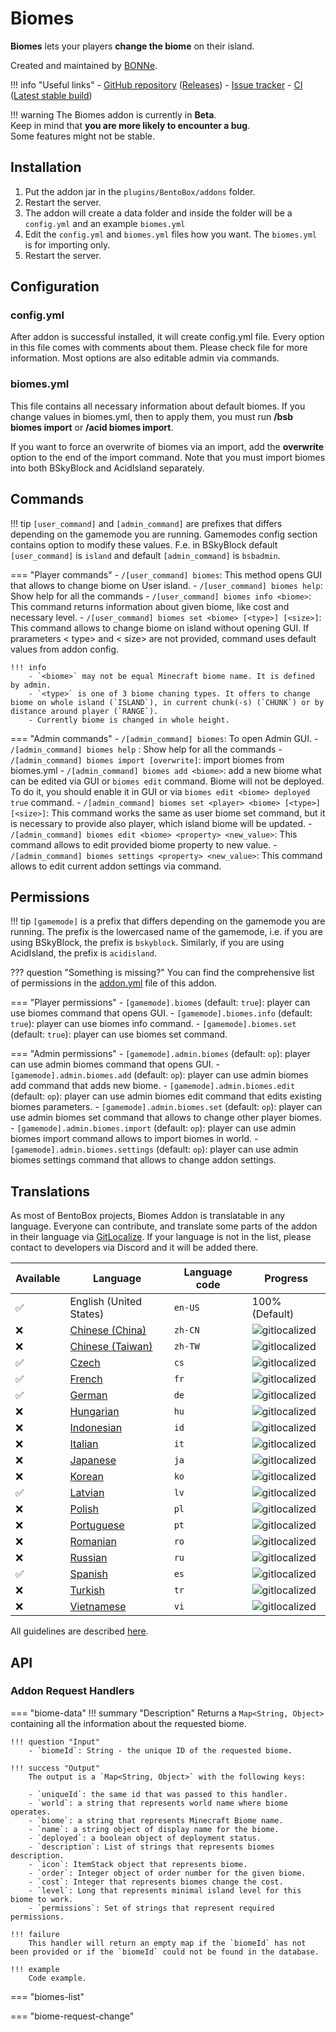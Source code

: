 # Biomes

**Biomes** lets your players **change the biome** on their island.

Created and maintained by [BONNe](https://github.com/BONNe).

!!! info "Useful links"
    - [GitHub repository](https://github.com/BentoBoxWorld/Biomes) ([Releases](https://github.com/BentoBoxWorld/Biomes/releases))
    - [Issue tracker](https://github.com/BentoBoxWorld/Biomes/issues)
    - [CI](https://ci.codemc.org/job/BentoBoxWorld/job/Biomes) ([Latest stable build](https://ci.codemc.io/job/BentoBoxWorld/job/Biomes/lastStableBuild/))

!!! warning
    The Biomes addon is currently in **Beta**.  
    Keep in mind that **you are more likely to encounter a bug**.  
    Some features might not be stable.

## Installation

1. Put the addon jar in the `plugins/BentoBox/addons` folder.
2. Restart the server.
3. The addon will create a data folder and inside the folder will be a `config.yml` and an example `biomes.yml`
4. Edit the `config.yml` and `biomes.yml` files how you want. The `biomes.yml` is for importing only.
5. Restart the server.

## Configuration

### config.yml

After addon is successful installed, it will create config.yml file. Every option in this file comes with comments about them. Please check file for more information.
Most options are also editable admin via commands.

### biomes.yml

This file contains all necessary information about default biomes. 
If you change values in biomes.yml, then to apply them, you must run **/bsb biomes import** or **/acid biomes import**.

If you want to force an overwrite of biomes via an import, add the **overwrite** option to the end of the import command.
Note that you must import biomes into both BSkyBlock and AcidIsland separately.

## Commands

!!! tip
    `[user_command]` and `[admin_command]` are prefixes that differs depending on the gamemode you are running. Gamemodes config section contains option to modify these values.
    F.e. in BSkyBlock default `[user_command]` is `island` and default `[admin_command]` is `bsbadmin`. 

=== "Player commands"
    - `/[user_command] biomes`: This method opens GUI that allows to change biome on User island.
    - `/[user_command] biomes help`: Show help for all the commands
    - `/[user_command] biomes info <biome>`: This command returns information about given biome, like cost and necessary level.
    - `/[user_command] biomes set <biome> [<type>] [<size>]`: This command allows to change biome on island without opening GUI. If prarameters < type> and < size> are not provided, command uses default values from addon config.

    !!! info
        - `<biome>` may not be equal Minecraft biome name. It is defined by admin.
        - `<type>` is one of 3 biome chaning types. It offers to change biome on whole island (`ISLAND`), in current chunk(-s) (`CHUNK`) or by distance around player (`RANGE`).
        - Currently biome is changed in whole height.

=== "Admin commands"
    - `/[admin_command] biomes`: To open Admin GUI. 
    - `/[admin_command] biomes help` : Show help for all the commands
    - `/[admin_command] biomes import [overwrite]`: import biomes from biomes.yml
    - `/[admin_command] biomes add <biome>`: add a new biome what can be edited via GUI or `biomes edit` command. Biome will not be deployed. To do it, you should enable it in GUI or via `biomes edit <biome> deployed true` command.
    - `/[admin_command] biomes set <player> <biome> [<type>] [<size>]`: This command works the same as user biome set command, but it is necessary to provide also player, which island biome will be updated.
    - `/[admin_command] biomes edit <biome> <property> <new_value>`: This command allows to edit provided biome property to new value. 
    - `/[admin_command] biomes settings <property> <new_value>`: This command allows to edit current addon settings via command. 

## Permissions

!!! tip
    `[gamemode]` is a prefix that differs depending on the gamemode you are running.
    The prefix is the lowercased name of the gamemode, i.e. if you are using BSkyBlock, the prefix is `bskyblock`.
    Similarly, if you are using AcidIsland, the prefix is `acidisland`.

??? question "Something is missing?"
    You can find the comprehensive list of permissions in the [addon.yml](https://github.com/BentoBoxWorld/Biomes/blob/develop/src/main/resources/addon.yml) file of this addon.

=== "Player permissions"
    - `[gamemode].biomes` (default: `true`): player can use biomes command that opens GUI.
    - `[gamemode].biomes.info` (default: `true`): player can use biomes info command.
    - `[gamemode].biomes.set` (default: `true`): player can use biomes set command.

=== "Admin permissions"
    - `[gamemode].admin.biomes` (default: `op`): player can use admin biomes command that opens GUI.
    - `[gamemode].admin.biomes.add` (default: `op`): player can use admin biomes add command that adds new biome.
    - `[gamemode].admin.biomes.edit` (default: `op`): player can use admin biomes edit command that edits existing biomes parameters.
    - `[gamemode].admin.biomes.set` (default: `op`): player can use admin biomes set command that allows to change other player biomes.
    - `[gamemode].admin.biomes.import` (default: `op`): player can use admin biomes import command allows to import biomes in world.
    - `[gamemode].admin.biomes.settings` (default: `op`): player can use admin biomes settings command that allows to change addon settings.

## Translations

As most of BentoBox projects, Biomes Addon is translatable in any language. Everyone can contribute, and translate some parts of the addon in their language via [GitLocalize](https://gitlocalize.com/repo/2894).
If your language is not in the list, please contact to developers via Discord and it will be added there.

| Available | Language | Language code | Progress |
| --- | ---------- | --- | ----------- |
| ✅ | English (United States) | `en-US` | 100% (Default) |
| ❌ | [Chinese (China)](https://gitlocalize.com/repo/2894/zh-CN/src/main/resources/locales) | `zh-CN` | ![gitlocalized](https://gitlocalize.com/repo/2894/zh-CN//badge.svg) |
| ❌ | [Chinese (Taiwan)](https://gitlocalize.com/repo/2894/zh-TW/src/main/resources/locales) | `zh-TW` | ![gitlocalized](https://gitlocalize.com/repo/2894/zh-TW//badge.svg) |
| ✅ | [Czech](https://gitlocalize.com/repo/2894/cs/src/main/resources/locales) | `cs` | ![gitlocalized](https://gitlocalize.com/repo/2894/cs/badge.svg) |
| ✅ | [French](https://gitlocalize.com/repo/2894/fr/src/main/resources/locales) | `fr` | ![gitlocalized](https://gitlocalize.com/repo/2894/fr/badge.svg) |
| ✅ | [German](https://gitlocalize.com/repo/2894/de/src/main/resources/locales) | `de` | ![gitlocalized](https://gitlocalize.com/repo/2894/de/badge.svg) |
| ❌ | [Hungarian](https://gitlocalize.com/repo/2894/hu/src/main/resources/locales) | `hu` | ![gitlocalized](https://gitlocalize.com/repo/2894/hu/badge.svg) |
| ❌ | [Indonesian](https://gitlocalize.com/repo/2894/id/src/main/resources/locales) | `id` | ![gitlocalized](https://gitlocalize.com/repo/2894/id/badge.svg) |
| ❌ | [Italian](https://gitlocalize.com/repo/2894/it/src/main/resources/locales) | `it` | ![gitlocalized](https://gitlocalize.com/repo/2894/it/badge.svg) |
| ❌ | [Japanese](https://gitlocalize.com/repo/2894/ja/src/main/resources/locales) | `ja` | ![gitlocalized](https://gitlocalize.com/repo/2894/ja/badge.svg) |
| ❌ | [Korean](https://gitlocalize.com/repo/2894/ko/src/main/resources/locales) | `ko` | ![gitlocalized](https://gitlocalize.com/repo/2894/ko/badge.svg) |
| ✅ | [Latvian](https://gitlocalize.com/repo/2894/lv/src/main/resources/locales) | `lv` | ![gitlocalized](https://gitlocalize.com/repo/2894/lv/badge.svg) |
| ❌ | [Polish](https://gitlocalize.com/repo/2894/pl/src/main/resources/locales) | `pl` | ![gitlocalized](https://gitlocalize.com/repo/2894/pl/badge.svg) |
| ❌ | [Portuguese](https://gitlocalize.com/repo/2894/pt/src/main/resources/locales) | `pt` | ![gitlocalized](https://gitlocalize.com/repo/2894/pt/badge.svg) |
| ❌ | [Romanian](https://gitlocalize.com/repo/2894/ro/src/main/resources/locales) | `ro` | ![gitlocalized](https://gitlocalize.com/repo/2894/ro/badge.svg) |
| ❌ | [Russian](https://gitlocalize.com/repo/2894/ru/src/main/resources/locales) | `ru` | ![gitlocalized](https://gitlocalize.com/repo/2894/ru/badge.svg) |
| ✅ | [Spanish](https://gitlocalize.com/repo/2894/es/src/main/resources/locales) | `es` | ![gitlocalized](https://gitlocalize.com/repo/2894/es/badge.svg) |
| ❌ | [Turkish](https://gitlocalize.com/repo/2894/tr/src/main/resources/locales) | `tr` | ![gitlocalized](https://gitlocalize.com/repo/2894/tr/badge.svg) |
| ❌ | [Vietnamese](https://gitlocalize.com/repo/2894/vi/src/main/resources/locales) | `vi` | ![gitlocalized](https://gitlocalize.com/repo/2894/vi/badge.svg) |

All guidelines are described [here](BentoBox/Translate-BentoBox-and-addons).

## API

### Addon Request Handlers

=== "biome-data"
    !!! summary "Description"
        Returns a `Map<String, Object>` containing all the information about the requested biome.
    
    !!! question "Input"
        - `biomeId`: String - the unique ID of the requested biome.

    !!! success "Output"
        The output is a `Map<String, Object>` with the following keys:  
        
        - `uniqueId`: the same id that was passed to this handler.
        - `world`: a string that represents world name where biome operates.
        - `biome`: a string that represents Minecraft Biome name.
        - `name`: a string object of display name for the biome.
        - `deployed`: a boolean object of deployment status.
        - `description`: List of strings that represents biomes description.
        - `icon`: ItemStack object that represents biome.
        - `order`: Integer object of order number for the given biome.
        - `cost`: Integer that represents biomes change the cost.
        - `level`: Long that represents minimal island level for this biome to work.
        - `permissions`: Set of strings that represent required permissions.
        
    !!! failure
        This handler will return an empty map if the `biomeId` has not been provided or if the `biomeId` could not be found in the database.
    
    !!! example
        Code example.

=== "biomes-list"

=== "biome-request-change"
